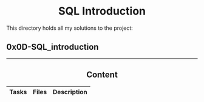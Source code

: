<center> <h1> SQL Introduction </h1> </center>

This directory holds all my solutions to the project: <h2> 0x0D-SQL_introduction </h2>

---

<center> <h2> Content </h2> </center>

| Tasks | Files | Description |
| ----- | ----- | ----------- |

